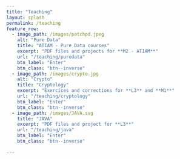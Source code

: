 ```yaml
---
title: "Teaching"
layout: splash
permalink: /teaching
feature_row:
  - image_path: /images/patchpd.jpeg
    alt: "Pure Data"
    title: "ATIAM - Pure Data courses"
    excerpt: "PDF files and projects for **M2 - ATIAM**"
    url: "/teaching/puredata"
    btn_label: "Enter"
    btn_class: "btn--inverse"
  - image_path: /images/crypto.jpg
    alt: "Crypto"
    title: "Cryptology"
    excerpt: "Exercices and corrections for **L3** and **M1**"
    url: "/teaching/cryptology"
    btn_label: "Enter"
    btn_class: "btn--inverse"
  - image_path: /images/JAVA.svg
    title: "JAVA"
    excerpt: "PDF files and project for **L3**"
    url: "/teaching/java"
    btn_label: "Enter"
    btn_class: "btn--inverse"
    
---
```

